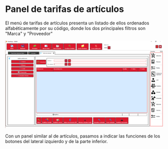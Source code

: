 # Panel de tarifas de artículos

El menú de tarifas de artículos presenta un listado de ellos ordenados alfabéticamente por su código, donde los dos principales filtros son "Marca" y "Proveedor"

![](../../../../.gitbook/assets/image%20%28390%29.png)

Con un panel similar al de artículos, pasamos a indicar las funciones de los botones del lateral izquierdo y de la parte inferior.

